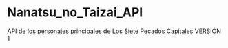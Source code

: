# Nanatsu_no_Taizai_API
API de los personajes principales de Los Siete Pecados Capitales
VERSIÓN 1

 

